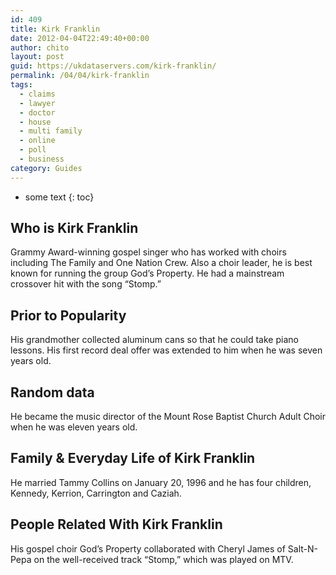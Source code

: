 ```yaml
---
id: 409
title: Kirk Franklin
date: 2012-04-04T22:49:40+00:00
author: chito
layout: post
guid: https://ukdataservers.com/kirk-franklin/
permalink: /04/04/kirk-franklin
tags:
  - claims
  - lawyer
  - doctor
  - house
  - multi family
  - online
  - poll
  - business
category: Guides
---
```


* some text
{: toc}


## Who is  Kirk Franklin
                  
                  
                  
Grammy Award-winning gospel singer who has worked with choirs including The Family and One Nation Crew. Also a choir leader, he is best known for running the group God&#8217;s Property. He had a mainstream crossover hit with the song &#8220;Stomp.&#8221;
                  
                
                
                
## Prior to Popularity 
                  
                  
                  
His grandmother collected aluminum cans so that he could take piano lessons. His first record deal offer was extended to him when he was seven years old. 
                  
                
                
                
## Random data 
                  
                  
                  
He became the music director of the Mount Rose Baptist Church Adult Choir when he was eleven years old. 
                  
                
                
                
## Family & Everyday Life of Kirk Franklin
                  
                  
                  
He married Tammy Collins on January 20, 1996 and he has four children, Kennedy, Kerrion, Carrington and Caziah. 
                  
                
                
                
## People Related With  Kirk Franklin
                  
                  
                  
His gospel choir God&#8217;s Property collaborated with Cheryl James of Salt-N-Pepa on the well-received track &#8220;Stomp,&#8221; which was played on MTV.
                  
                
              
            
          
          
          
    
    
  
